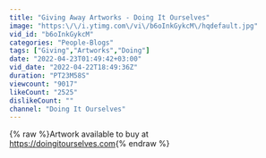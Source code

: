```yaml
---
title: "Giving Away Artworks - Doing It Ourselves"
image: "https:\/\/i.ytimg.com\/vi\/b6oInkGykcM\/hqdefault.jpg"
vid_id: "b6oInkGykcM"
categories: "People-Blogs"
tags: ["Giving","Artworks","Doing"]
date: "2022-04-23T01:49:42+03:00"
vid_date: "2022-04-22T18:49:36Z"
duration: "PT23M58S"
viewcount: "9017"
likeCount: "2525"
dislikeCount: ""
channel: "Doing It Ourselves"
---
```

{% raw %}Artwork available to buy at <br /><a rel="nofollow" target="blank" href="https://doingitourselves.com">https://doingitourselves.com</a>{% endraw %}
